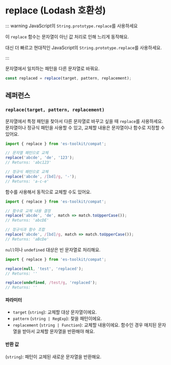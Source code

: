 # replace (Lodash 호환성)

::: warning JavaScript의 `String.prototype.replace`를 사용하세요

이 `replace` 함수는 문자열이 아닌 값 처리로 인해 느리게 동작해요.

대신 더 빠르고 현대적인 JavaScript의 `String.prototype.replace`를 사용하세요.

:::

문자열에서 일치하는 패턴을 다른 문자열로 바꿔요.

```typescript
const replaced = replace(target, pattern, replacement);
```

## 레퍼런스

### `replace(target, pattern, replacement)`

문자열에서 특정 패턴을 찾아서 다른 문자열로 바꾸고 싶을 때 `replace`를 사용하세요. 문자열이나 정규식 패턴을 사용할 수 있고, 교체할 내용은 문자열이나 함수로 지정할 수 있어요.

```typescript
import { replace } from 'es-toolkit/compat';

// 문자열 패턴으로 교체
replace('abcde', 'de', '123');
// Returns: 'abc123'

// 정규식 패턴으로 교체
replace('abcde', /[bd]/g, '-');
// Returns: 'a-c-e'
```

함수를 사용해서 동적으로 교체할 수도 있어요.

```typescript
import { replace } from 'es-toolkit/compat';

// 함수로 교체 내용 결정
replace('abcde', 'de', match => match.toUpperCase());
// Returns: 'abcDE'

// 정규식과 함수 조합
replace('abcde', /[bd]/g, match => match.toUpperCase());
// Returns: 'aBcDe'
```

`null`이나 `undefined` 대상은 빈 문자열로 처리해요.

```typescript
import { replace } from 'es-toolkit/compat';

replace(null, 'test', 'replaced');
// Returns: ''

replace(undefined, /test/g, 'replaced');
// Returns: ''
```

#### 파라미터

- `target` (`string`): 교체할 대상 문자열이에요.
- `pattern` (`string | RegExp`): 찾을 패턴이에요.
- `replacement` (`string | Function`): 교체할 내용이에요. 함수인 경우 매치된 문자열을 받아서 교체할 문자열을 반환해야 해요.

#### 반환 값

(`string`): 패턴이 교체된 새로운 문자열을 반환해요.
